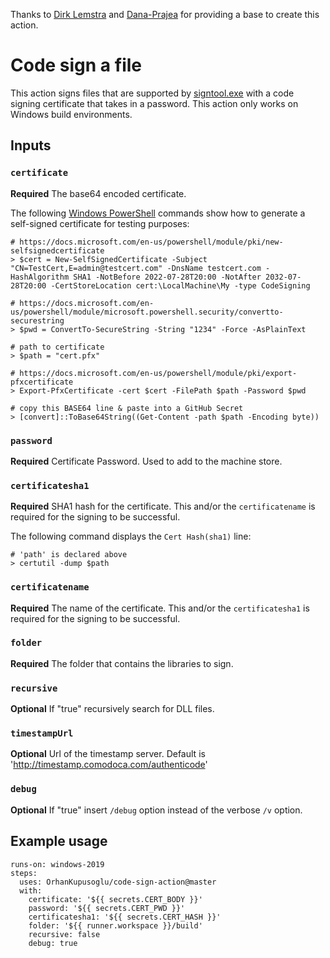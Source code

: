 Thanks to [Dirk Lemstra](https://github.com/dlemstra/code-sign-action) and [Dana-Prajea](https://github.com/Dana-Prajea/code-sign-action) for providing a base to create this action.

# Code sign a file

This action signs files that are supported by [signtool.exe](https://docs.microsoft.com/en-us/dotnet/framework/tools/signtool-exe) with a code signing certificate that takes in a password. This action only works on Windows build environments.

## Inputs

### `certificate`

**Required** The base64 encoded certificate.

The following [Windows PowerShell](https://en.wikipedia.org/wiki/PowerShell) commands show how to generate a self-signed certificate for testing purposes:
```
# https://docs.microsoft.com/en-us/powershell/module/pki/new-selfsignedcertificate
> $cert = New-SelfSignedCertificate -Subject "CN=TestCert,E=admin@testcert.com" -DnsName testcert.com -HashAlgorithm SHA1 -NotBefore 2022-07-28T20:00 -NotAfter 2032-07-28T20:00 -CertStoreLocation cert:\LocalMachine\My -type CodeSigning

# https://docs.microsoft.com/en-us/powershell/module/microsoft.powershell.security/convertto-securestring
> $pwd = ConvertTo-SecureString -String "1234" -Force -AsPlainText

# path to certificate
> $path = "cert.pfx"

# https://docs.microsoft.com/en-us/powershell/module/pki/export-pfxcertificate
> Export-PfxCertificate -cert $cert -FilePath $path -Password $pwd

# copy this BASE64 line & paste into a GitHub Secret
> [convert]::ToBase64String((Get-Content -path $path -Encoding byte))
```

### `password`

**Required** Certificate Password. Used to add to the machine store.

### `certificatesha1`

**Required** SHA1 hash for the certificate. This and/or the `certificatename` is required for the signing to be successful.

The following command displays the `Cert Hash(sha1)` line:
```
# 'path' is declared above
> certutil -dump $path
```

### `certificatename`

**Required** The name of the certificate. This and/or the `certificatesha1` is required for the signing to be successful.

### `folder`

**Required** The folder that contains the libraries to sign.

### `recursive`

**Optional** If "true" recursively search for DLL files.

### `timestampUrl`

**Optional** Url of the timestamp server.  Default is 'http://timestamp.comodoca.com/authenticode'

### `debug`

**Optional** If "true" insert `/debug` option instead of the verbose `/v` option.

## Example usage

```
runs-on: windows-2019
steps:
  uses: OrhanKupusoglu/code-sign-action@master
  with:
    certificate: '${{ secrets.CERT_BODY }}'
    password: '${{ secrets.CERT_PWD }}'
    certificatesha1: '${{ secrets.CERT_HASH }}'
    folder: '${{ runner.workspace }}/build'
    recursive: false
    debug: true
```
